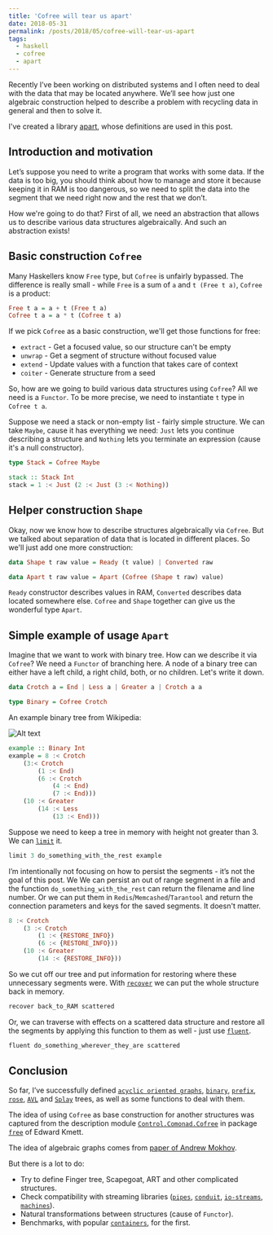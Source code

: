 ```yaml
---
title: 'Cofree will tear us apart'
date: 2018-05-31
permalink: /posts/2018/05/cofree-will-tear-us-apart
tags:
  - haskell
  - cofree
  - apart
---
```


Recently I’ve been working on distributed systems and I often need to deal with the data that may be located anywhere. We’ll see how just one algebraic construction helped to describe a problem with recycling data in general and then to solve it.

I've created a library [apart](https://github.com/iokasimov/apart), whose definitions are used in this post.

Introduction and motivation
--------------------------------------------------------------------------------

Let’s suppose you need to write a program that works with some data. If the data is too big, you should think about how to manage and store it because keeping it in RAM is too dangerous, so we need to split the data into the segment that we need right now and the rest that we don’t.

How we're going to do that? First of all, we need an abstraction that allows us to describe various data structures algebraically. And such an abstraction exists!

Basic construction `Cofree`
--------------------------------------------------------------------------------

Many Haskellers know `Free` type, but `Cofree` is unfairly bypassed. The difference is really small - while `Free` is a sum of `a` and `t (Free t a)`, `Cofree` is a product:

```haskell
Free t a = a + t (Free t a)
Cofree t a = a * t (Cofree t a)
```
If we pick `Cofree` as a basic construction, we'll get those functions for free:
* `extract` - Get a focused value, so our structure can't be empty
* `unwrap` - Get a segment of structure without focused value
* `extend` - Update values with a function that takes care of context
* `coiter` - Generate structure from a seed

So, how are we going to build various data structures using `Cofree`? All we need is a `Functor`. To be more precise, we need to instantiate `t` type in `Cofree t a`.

Suppose we need a stack or non-empty list - fairly simple structure. We can take `Maybe`, cause it has everything we need: `Just` lets you continue describing a structure and `Nothing` lets you terminate an expression (cause it's a null constructor).

```haskell
type Stack = Cofree Maybe

stack :: Stack Int
stack = 1 :< Just (2 :< Just (3 :< Nothing))
```

Helper construction `Shape`
--------------------------------------------------------------------------------

Okay, now we know how to describe structures algebraically via `Cofree`. But we talked about separation of data that is located in different places. So we'll just add one more construction:

```haskell
data Shape t raw value = Ready (t value) | Converted raw

data Apart t raw value = Apart (Cofree (Shape t raw) value)
```
`Ready` constructor describes values in RAM, `Converted` describes data located somewhere else. `Cofree` and `Shape` together can give us the wonderful type `Apart`.

Simple example of usage `Apart`
--------------------------------------------------------------------------------

Imagine that we want to work with binary tree. How can we describe it via `Cofree`? We need a `Functor` of branching here. A node of a binary tree can either have a left child, a right child, both, or no children. Let's write it down.

```haskell
data Crotch a = End | Less a | Greater a | Crotch a a

type Binary = Cofree Crotch
```

An example binary tree from Wikipedia:

![Alt text](https://upload.wikimedia.org/wikipedia/commons/d/da/Binary_search_tree.svg)

```haskell
example :: Binary Int
example = 8 :< Crotch
	(3:< Crotch
		(1 :< End)
		(6 :< Crotch
			(4 :< End)
			(7 :< End)))
	(10 :< Greater
		(14 :< Less
			(13 :< End)))
```

Suppose we need to keep a tree in memory with height not greater than 3. We can [`limit`](https://github.com/iokasimov/apart/blob/master/Data/Apart/Combinators.hs#L23) it.

```haskell
limit 3 do_something_with_the_rest example
```

I’m intentionally not focusing on how to persist the segments - it’s not the goal of this post. We We can persist an out of range segment in a file and the function `do_something_with_the_rest` can return the filename and line number. Or we can put them in `Redis`/`Memcashed`/`Tarantool` and return the connection parameters and keys for the saved segments. It doesn't matter.

```haskell
8 :< Crotch
	(3 :< Crotch
		(1 :< {RESTORE_INFO})
		(6 :< {RESTORE_INFO}))
	(10 :< Greater
		(14 :< {RESTORE_INFO}))
```
So we cut off our tree and put information for restoring where these unnecessary segments were. With [`recover`](https://github.com/iokasimov/apart/blob/master/Data/Apart/Combinators.hs#L16) we can put the whole structure back in memory.

```haskell
recover back_to_RAM scattered
```
Or, we can traverse with effects on a scattered data structure and restore all the segments by applying this function to them as well - just use [`fluent`](https://github.com/iokasimov/apart/blob/master/Data/Apart/Combinators.hs#L31).

```haskell
fluent do_something_wherever_they_are scattered
```

Conclusion
--------------------------------------------------------------------------------

So far, I’ve successfully defined [`acyclic oriented graphs`](https://github.com/iokasimov/apart/blob/master/Data/Apart/Structures/Graph.hs), [`binary`](https://github.com/iokasimov/apart/blob/master/Data/Apart/Structures/Tree/Binary.hs), [`prefix`](https://github.com/iokasimov/apart/blob/master/Data/Apart/Structures/Tree/Prefix.hs),
[`rose`](https://github.com/iokasimov/apart/blob/master/Data/Apart/Structures/Tree/Rose.hs),
[`AVL`](https://github.com/iokasimov/apart/blob/master/Data/Apart/Structures/Tree/Binary/AVL.hs) and
[`Splay`](https://github.com/iokasimov/apart/blob/master/Data/Apart/Structures/Tree/Binary/Splay.hs) trees, as well as some functions to deal with them.

The idea of using `Cofree` as base construction for another structures was captured from the description module [`Control.Comonad.Cofree`](https://hackage.haskell.org/package/free-5.0.2/docs/Control-Comonad-Cofree.html) in package [`free`](https://hackage.haskell.org/package/free) of Edward Kmett.

The idea of algebraic graphs comes from [paper of Andrew Mokhov](https://doi.org/10.1145/3122955.3122956).

But there is a lot to do:
* Try to define Finger tree, Scapegoat, ART and other complicated structures.
* Check compatibility with streaming libraries ([`pipes`](http://hackage.haskell.org/package/pipes), [`conduit`](http://hackage.haskell.org/package/conduit), [`io-streams`](http://hackage.haskell.org/package/io-streams), [`machines`](http://hackage.haskell.org/package/machines)).
* Natural transformations between structures (cause of `Functor`).
* Benchmarks, with popular [`containers`](http://hackage.haskell.org/package/containers), for the first.
